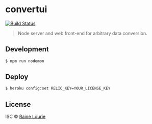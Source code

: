 # convertui
[![Build Status](https://travis-ci.org/metaraine/convertui.svg?branch=master)](https://travis-ci.org/metaraine/convertui)

> Node server and web front-end for arbitrary data conversion.

## Development
```sh
$ npm run nodemon
```

## Deploy

```sh
$ heroku config:set RELIC_KEY=YOUR_LICENSE_KEY
```

## License

ISC © [Raine Lourie](https://github.com/metaraine)
